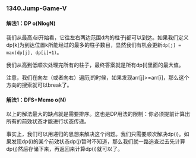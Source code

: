 ### 1340.Jump-Game-V

#### 解法1：DP o(NlogN)
我们从最高点i开始看，它往左右两边范围d内的柱子j都可以到达。如果我们定义dp[k]为到达位置k所能经过的最多的柱子数目，显然我们有机会更新```dp[j] = max(dp[j], dp[i]+1)```。

我们从高到低顺次处理完所有的柱子，最终答案就是所有dp[i]里面的最大值。

注意，我们在向左（或者向右）遍历j的时候，如果发现arr[j]>=arr[i]，那么这个方向的搜索就可以break了。

#### 解法1：DFS+Memo o(N)
以上的解法最大的缺点就是需要排序。这也是DP用法的限制：你必须提前计算出所有的前效状态才能进行状态传递。

事实上，我们可以用递归的思想来解决这个问题。我们只需要顺次解决dp(i)。如果发现dp(i)的某个前效状态dp(j)暂时不知道，那么我们就一路追查过去先计算dp(j)然后存储下来，再返回来计算dp(i)就可以了。
